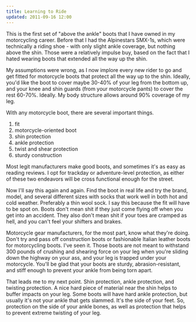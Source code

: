 ```yaml
---
title: Learning to Ride
updated: 2011-09-16 12:00
---
```


This is the first set of "above the ankle" boots that I have owned in my motorcycling career. Before that I had the Alpinestars SMX-1s, which were technically a riding shoe - with only slight ankle coverage, but nothing above the shin. Those were a relatively impulse buy, based on the fact that I hated wearing boots that extended all the way up the shin. 

My assumptions were wrong, as I now implore every new rider to go and get fitted for motorcycle boots that protect all the way up to the shin. Ideally, you'd like the boot to cover maybe 30-40% of your leg from the bottom up, and your knee and shin guards (from your motorcycle pants) to cover the rest 60-70%. Ideally. My body structure allows around 90% coverage of my leg. 

With any motorcycle boot, there are several important things.

1. fit
2. motorcycle-oriented boot
3. shin protection
4. ankle protection
5. twist and shear protection
6. sturdy construction

Most legit manufacturers make good boots, and sometimes it's as easy as reading reviews. I opt for trackday or adventure-level protection, as either of these two endeavors will be cross functional enough for the street. 

Now I'll say this again and again. Find the boot in real life and try the brand, model, and several different sizes with socks that work well in both hot and cold weather. Preferably a thin wool sock. I say this because the fit will have to be spot on. Boots don't mean shit if they just come flying off when you get into an accident. They also don't mean shit if your toes are cramped as hell, and you can't feel your shifters and brakes.

Motorcycle gear manufacturers, for the most part, know what they're doing. Don't try and pass off construction boots or fashionable Italian leather boots for motorcycling boots. I've seen it. Those boots are not meant to withstand 300 pounds of crushing and shearing force on your leg when you're sliding down the highway on your ass, and your leg is trapped under your motorcycle. You'll be glad that your boots are sturdy, abrasion-resistant, and stiff enough to prevent your ankle from being torn apart. 

That leads me to my next point. Shin protection, ankle protection, and twisting protection. A nice hard piece of material near the shin helps to buffer impacts on your leg. Some boots will have hard ankle protection, but usually it's not your ankle that gets slammed. It's the side of your feet. So, protection on the side of your ankle bones, as well as protection that helps to prevent extreme twisting of your leg. 




